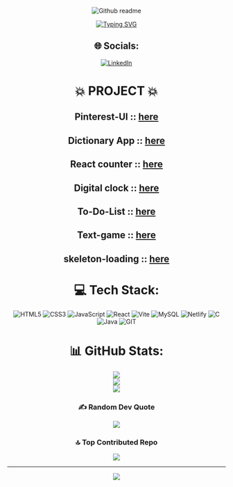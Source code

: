 <div align="center">

 ![Github readme](https://github.com/murugan-dev/murugan-dev/assets/101729036/635fddef-5e22-4ab3-be01-f6b545a272ae)
 
[![Typing SVG](https://readme-typing-svg.demolab.com/?lines=Hello👋+EveryOne+Myself+Murugan;I'm+passionate+about+Front-end+developement;&text-center=true&size=20&width=500&height=100&fg=green&bg=lightgray)](https://git.io/typing-svg)

  ## 🌐 Socials:
  [![LinkedIn](https://img.shields.io/badge/LinkedIn-%230077B5.svg?logo=linkedin&logoColor=white)](https://linkedin.com/in/murugan-mk/)

 # 💥 PROJECT 💥
## Pinterest-UI :: [here](https://pinterest-ui-clone-iota.vercel.app/) 
## Dictionary App :: [here](https://dictionary-app-ten-smoky.vercel.app/)
## React counter :: [here](https://react-counter-coral-one.vercel.app/)
## Digital clock :: [here](https://digital-clock-henna-two.vercel.app/)
## To-Do-List :: [here](https://to-do-list-blue-seven.vercel.app/)
## Text-game :: [here](https://text-game-two.vercel.app/)
## skeleton-loading :: [here](https://skeleton-loading-effect.vercel.app/)

  # 💻 Tech Stack:
  
  ![HTML5](https://img.shields.io/badge/html5-%23E34F26.svg?style=for-the-badge&logo=html5&logoColor=white) 
  ![CSS3](https://img.shields.io/badge/css3-%231572B6.svg?style=for-the-badge&logo=css3&logoColor=white) 
  ![JavaScript](https://img.shields.io/badge/javascript-%23323330.svg?style=for-the-badge&logo=javascript&logoColor=%23F7DF1E) 
  ![React](https://img.shields.io/badge/react-%2320232a.svg?style=for-the-badge&logo=react&logoColor=%2361DAFB)
  ![Vite](https://img.shields.io/badge/vite-%23646CFF.svg?style=for-the-badge&logo=vite&logoColor=white) 
  ![MySQL](https://img.shields.io/badge/mysql-%2300000f.svg?style=for-the-badge&logo=mysql&logoColor=white) 
  ![Netlify](https://img.shields.io/badge/netlify-%23000000.svg?style=for-the-badge&logo=netlify&logoColor=%2300C7B7)
  ![C](https://img.shields.io/badge/c-%2300599C.svg?style=for-the-badge&logo=c&logoColor=white)
  ![Java](https://img.shields.io/badge/java-%23ED8B00.svg?style=for-the-badge&logo=openjdk&logoColor=white) 
  ![GIT](https://img.shields.io/badge/Git-fc6d26?style=for-the-badge&logo=git&logoColor=white) 

  # 📊 GitHub Stats:
  ![](https://github-readme-stats.vercel.app/api?username=Murugan-dev&theme=onedark&hide_border=false&include_all_commits=false&count_private=false)<br/>
  ![](https://github-readme-streak-stats.herokuapp.com/?user=Murugan-dev&theme=onedark&hide_border=false)<br/>
  ![](https://github-readme-stats.vercel.app/api/top-langs/?username=Murugan-dev&theme=onedark&hide_border=false&include_all_commits=false&count_private=false&layout=compact)

  ### ✍️ Random Dev Quote
  ![](https://quotes-github-readme.vercel.app/api?type=horizontal&theme=radical)

  ### 🔝 Top Contributed Repo
  ![](https://github-contributor-stats.vercel.app/api?username=Murugan-dev&limit=5&theme=dark&combine_all_yearly_contributions=true)

  ---

  [![](https://visitcount.itsvg.in/api?id=Murugan-dev&icon=0&color=0)](https://visitcount.itsvg.in)
</div>
